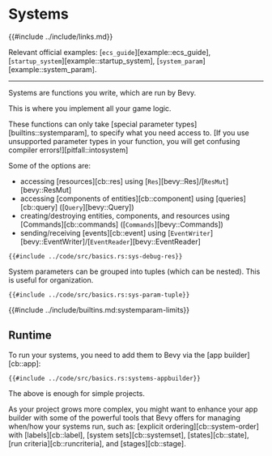# Systems

{{#include ../include/links.md}}

Relevant official examples:
[`ecs_guide`][example::ecs_guide],
[`startup_system`][example::startup_system],
[`system_param`][example::system_param].

---

Systems are functions you write, which are run by Bevy.

This is where you implement all your game logic.

These functions can only take [special parameter types][builtins::systemparam],
to specify what you need access to. [If you use unsupported parameter types
in your function, you will get confusing compiler errors!][pitfall::intosystem]

Some of the options are:
 - accessing [resources][cb::res] using [`Res`][bevy::Res]/[`ResMut`][bevy::ResMut]
 - accessing [components of entities][cb::component] using [queries][cb::query] ([`Query`][bevy::Query])
 - creating/destroying entities, components, and resources using [Commands][cb::commands] ([`Commands`][bevy::Commands])
 - sending/receiving [events][cb::event] using [`EventWriter`][bevy::EventWriter]/[`EventReader`][bevy::EventReader]

```rust,no_run,noplayground
{{#include ../code/src/basics.rs:sys-debug-res}}
```

System parameters can be grouped into tuples (which can be nested). This is
useful for organization.

```rust,no_run,noplayground
{{#include ../code/src/basics.rs:sys-param-tuple}}
```

{{#include ../include/builtins.md:systemparam-limits}}

## Runtime

To run your systems, you need to add them to Bevy via the [app builder][cb::app]:

```rust,no_run,noplayground
{{#include ../code/src/basics.rs:systems-appbuilder}}
```

The above is enough for simple projects.

As your project grows more complex, you might want to enhance your app builder
with some of the powerful tools that Bevy offers for managing when/how
your systems run, such as: [explicit ordering][cb::system-order] with
[labels][cb::label], [system sets][cb::systemset], [states][cb::state],
[run criteria][cb::runcriteria], and [stages][cb::stage].

